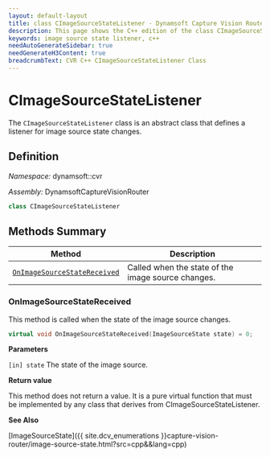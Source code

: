 ```yaml
---
layout: default-layout
title: class CImageSourceStateListener - Dynamsoft Capture Vision Router Module C++ Edition API Reference
description: This page shows the C++ edition of the class CImageSourceStateListener in Dynamsoft Capture Vision Router Module.
keywords: image source state listener, c++
needAutoGenerateSidebar: true
needGenerateH3Content: true
breadcrumbText: CVR C++ CImageSourceStateListener Class
---
```


# CImageSourceStateListener

The `CImageSourceStateListener` class is an abstract class that defines a listener for image source state changes.

## Definition

*Namespace:* dynamsoft::cvr

*Assembly:* DynamsoftCaptureVisionRouter

```cpp
class CImageSourceStateListener 
```

## Methods Summary

| Method                                                    | Description                                        |
| --------------------------------------------------------- | -------------------------------------------------- |
| [`OnImageSourceStateReceived`](#onimagesourcestatereceived) | Called when the state of the image source changes. |

### OnImageSourceStateReceived

This method is called when the state of the image source changes.

```cpp
virtual void OnImageSourceStateReceived(ImageSourceState state) = 0;
```

**Parameters**

`[in] state` The state of the image source.

**Return value**

This method does not return a value. It is a pure virtual function that must be implemented by any class that derives from CImageSourceStateListener.

**See Also**

[ImageSourceState]({{ site.dcv_enumerations }}capture-vision-router/image-source-state.html?src=cpp&&lang=cpp)
